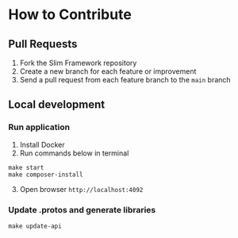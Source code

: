 # How to Contribute

## Pull Requests

1. Fork the Slim Framework repository
2. Create a new branch for each feature or improvement
3. Send a pull request from each feature branch to the `main` branch

## Local development 

### Run application
1. Install Docker
2. Run commands below in terminal
```shell
make start
make composer-install
```
3. Open browser `http://localhost:4092`

### Update .protos and generate libraries
```
make update-api
```